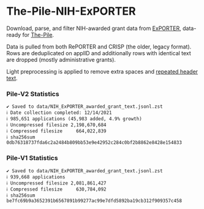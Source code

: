 # The-Pile-NIH-ExPORTER

Download, parse, and filter NIH-awarded grant data from [ExPORTER](https://exporter.nih.gov/), data-ready for [The-Pile](https://github.com/EleutherAI/The-Pile).

Data is pulled from both RePORTER and CRISP (the older, legacy format). Rows are deduplicated on applID and additionally rows with identical text are dropped (mostly administrative grants).

Light preprocessing is applied to remove extra spaces and [repeated header text](P3_analyze_headers.py).

### Pile-V2 Statistics

    ✔ Saved to data/NIH_ExPORTER_awarded_grant_text.jsonl.zst
    ℹ Date collection completed: 12/14/2021
    ℹ 985,651 applications (45,983 added, 4.9% growth)
    ℹ Uncompressed filesize 2,198,670,684
    ℹ Compressed filesize     664,022,839
    ℹ sha256sum 0db76318737fda6c2a2484b809bb53e9e42952c284c0bf2b8862e8428e154833

### Pile-V1 Statistics

    ✔ Saved to data/NIH_ExPORTER_awarded_grant_text.jsonl.zst
    ℹ 939,668 applications
    ℹ Uncompressed filesize 2,081,861,427
    ℹ Compressed filesize     630,784,092
    ℹ sha256sum be7fc69b9a3652391b6567891b99277ac99e7dfd5892ba19cb312f909357c458